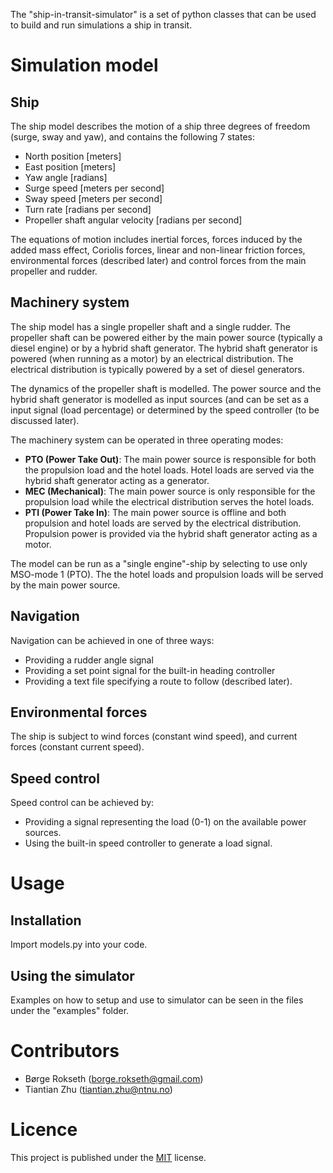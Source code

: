 




The "ship-in-transit-simulator" is a set of python classes that can be used to build and run simulations  a ship in transit. 

# Simulation model


## Ship
The ship model describes the motion of a ship three 
degrees of freedom (surge, sway and yaw),
 and contains the following 7 states: 
* North position [meters] 
* East position [meters]
* Yaw angle [radians]
* Surge speed [meters per second]
* Sway speed [meters per second]
* Turn rate [radians per second]
* Propeller shaft angular velocity [radians per second]

The equations of motion includes inertial forces,
forces induced by the added mass effect, 
Coriolis forces, linear and non-linear friction 
forces, environmental forces (described later) and 
control forces from the main propeller and rudder. 

## Machinery system
The ship model has a single propeller shaft and a 
single rudder. The propeller shaft can be powered 
either by the main power source (typically a diesel
engine) or by a hybrid shaft generator. The hybrid 
shaft generator is powered (when running
as a motor) by an electrical distribution. The 
electrical distribution is typically powered by a 
set of diesel generators. 

The dynamics of the propeller shaft is modelled. The 
power source and the hybrid shaft generator is modelled
as input sources (and can be set as a input signal 
(load percentage) or determined by the speed 
controller (to be discussed later).

The machinery system can be operated in three 
operating modes:
* **PTO (Power Take Out)**: The main power source is 
responsible for both the propulsion load and the
hotel loads. Hotel loads are served via the 
hybrid shaft generator acting as a generator.
* **MEC (Mechanical)**: The main power source is 
only responsible for the propulsion load while the 
electrical distribution serves the hotel loads.
* **PTI (Power Take In)**: The main power source is 
offline and both propulsion and hotel loads are served 
by the electrical distribution. Propulsion power is
provided via the hybrid shaft generator acting as a 
motor. 

The model can be run as a "single engine"-ship by
selecting to use only MSO-mode 1 (PTO). The the 
hotel loads and propulsion loads will be served by 
the main power source.  
  
## Navigation
Navigation can be achieved in one of three ways: 
* Providing a rudder angle signal 
* Providing a set point signal for the built-in 
heading controller
* Providing a text file specifying a route to 
 follow (described later). 
## Environmental forces
The ship is subject to wind forces (constant wind speed), 
and current forces (constant current speed).

## Speed control
Speed control can be achieved by:
* Providing a signal representing the load (0-1) 
on the available power sources.
* Using the built-in speed controller to generate
a load signal. 


# Usage


## Installation
Import models.py into your code. 

## Using the simulator
Examples on how to setup and use to simulator can 
be seen in the files under the "examples" folder. 

# Contributors
* Børge Rokseth ([borge.rokseth@gmail.com](mailto:borge.rokseth@gmail.com))
* Tiantian Zhu ([tiantian.zhu@ntnu.no](mailto:tiantian.zhu@ntnu.no))

# Licence
This project is published under the [MIT](https://choosealicense.com/licenses/mit/) license.